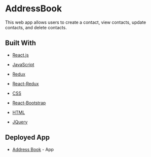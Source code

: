 # AddressBook

This web app allows users to create a contact, view contacts, update contacts, and delete contacts. 

## Built With

* [React.js](https://reactjs.org/)

* [JavaScript](https://developer.mozilla.org/en-US/docs/Web/JavaScript)

* [Redux](https://redux.js.org/)

* [React-Redux](https://www.npmjs.com/package/react-redux)

* [CSS](https://developer.mozilla.org/en-US/docs/Web/CSS)

* [React-Bootstrap](https://getbootstrap.com/)

* [HTML](https://developer.mozilla.org/en-US/docs/Web/HTML)

* [JQuery](https://api.jquery.com/)

## Deployed App
* [Address Book](https://address-book-marlee-gerard.herokuapp.com) - App